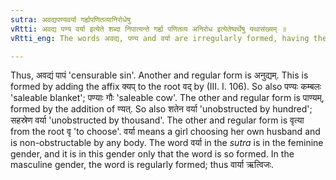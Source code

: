 ```yaml
---
sutra: अवद्यपण्यवर्या गर्ह्यपणितव्यानिरोधेषु
vRtti: अवद्य पण्य वर्या इत्येते शब्दा निपात्यन्ते गर्ह्य पणितव्य अनिरोध इत्येतेष्वर्थेषु यथासंख्यम् ॥
vRtti_eng: The words अवद्य, पण्य and वर्या are irregularly formed, having the sense of 'condemnable', 'saleable' and 'unobstructable' respectively.

---
```

Thus, अवद्यं पापं 'censurable sin'. Another and regular form is अनुद्यम्. This is formed by adding the affix क्यप् to the root वद् by (III. I. 106). So also पण्यः कम्बलः 'saleable blanket'; पण्याः गौः 'saleable cow'. The other and regular form is पाण्यम्, formed by the addition of ण्यत्. So also शतेन वर्या 'unobstructed by hundred'; सहस्रेण वर्या 'unobstructed by thousand'. The other and regular form is वृत्या from the root वृ 'to choose'. वर्या means a girl choosing her own husband and is non-obstructable by any body. The word वर्या in the _sutra_ is in the feminine gender, and it is in this gender only that the word is so formed. In the masculine gender, the word is regularly formed; thus वार्या ऋत्विजः. 